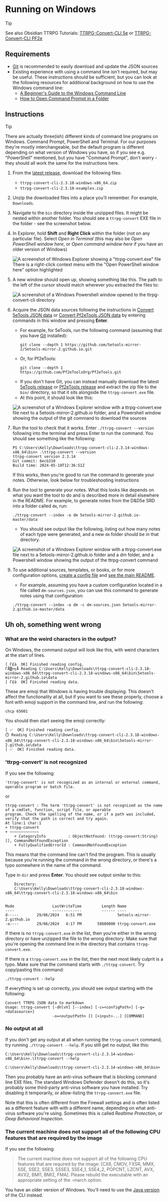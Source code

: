 # Running on Windows

> [!TIP]
> See also Obsidian TTRPG Tutorials: [TTRPG-Convert-CLI 5e][] or [TTRPG-Convert-CLI PF2e][]

[TTRPG-Convert-CLI 5e]: https://obsidianttrpgtutorials.com/Obsidian+TTRPG+Tutorials/Plugin+Tutorials/TTRPG-Convert-CLI/TTRPG-Convert-CLI+5e
[TTRPG-Convert-CLI PF2e]: https://obsidianttrpgtutorials.com/Obsidian+TTRPG+Tutorials/Plugin+Tutorials/TTRPG-Convert-CLI/TTRPG-Convert-CLI+PF2e

## Requirements
- [Git][] is recommended to easily download and update the JSON sources
- Existing experience with using a command line isn't required, but may be useful. These instructions should be
  sufficient, but you can look at the following resources for additional background on how to use the Windows
  command line:
  - [A Beginner's Guide to the Windows Command Line](https://www.makeuseof.com/tag/a-beginners-guide-to-the-windows-command-line/)
  - [How to Open Command Prompt in a Folder](https://www.lifewire.com/open-command-prompt-in-a-folder-5185505)

## Instructions

> [!TIP]
> There are actually three(ish) different kinds of command line programs on Windows. Command Prompt, PowerShell
> and Terminal. For our purposes they're mostly interchangeable, but the default program is different
> depending on what version of Windows you have, so if you see e.g. "PowerShell" mentioned, but you have
> "Command Prompt", don't worry - they should all work the same for the instructions here.

1. From the [latest release][1], download the following files:

    - `ttrpg-convert-cli-2.3.18-windows-x86_64.zip`
    - `ttrpg-convert-cli-2.3.18-examples.zip`

2. Unzip the downloaded files into a place you'll remember. For example, `Downloads`. 
3. Navigate to the `bin` directory inside the unzipped files. It might be nested within another folder. You should see a `ttrpg-convert` EXE file in the folder - see the screenshot below.
4. In Explorer, hold **Shift** and **Right Click** within the folder (not on any particular file). Select
   *Open in Terminal* (this may also be *Open PowerShell window here*, or *Open command window here* if you
   have an older version of Windows)

   ![A screenshot of Windows Explorer showing a "ttrpg-convert.exe" file There is a right-click context menu with the "Open PowerShell window here" option highlighted](docs/screenshots/windows-explorer-folder-context-menu.png)
5. A new window should open up, showing something like this. The path to the left of the cursor should match
   wherever you extracted the files to:

   ![A screenshot of a Windows Powershell window opened to the ttrpg-convert-cli directory](docs/screenshots/windows-powershell-open.png)

6. Acquire the JSON data sources following the instructions in [Convert 5eTools JSON data][] or [Convert Pf2eTools JSON data][] by entering commands in this window and pressing **Enter**.
    - For example, for 5eTools, run the following command (assuming that you have [Git][] installed):
        ```
        git clone --depth 1 https://github.com/5etools-mirror-2/5etools-mirror-2.github.io.git
        ```
   - Or, for Pf2eTools:
        ```
        git clone --depth 1 https://github.com/Pf2eToolsOrg/Pf2eTools.git
        ```
   - If you don't have Git, you can instead manually download the latest [5eTools release](https://github.com/Pf2eToolsOrg/Pf2eTools/releases/latest) or [Pf2eTools release](https://github.com/Pf2eToolsOrg/Pf2eTools/releases/latest) and extract the zip file to the `bin/` directory, so that it sits alongside the `ttrpg-convert.exe` file.
    - At this point, it should look like this:

    ![A screenshot of a Windows Explorer window with a ttrpg-convert.exe file next to a 5etools-mirror-2.github.io folder, and a Powershell window showing the output of the git command to download the sources](docs/screenshots/windows-explorer-powershell-with-sources.png)
    
7. Run the tool to check that it works. Enter `./ttrpg-convert --version`  following into the terminal and press Enter
   to run the command. You should see something like the following:
   ```
   PS C:\Users\Kelly\Downloads\ttrpg-convert-cli-2.3.14-windows-x86_64\bin> .\ttrpg-convert --version
   ttrpg-convert version 2.3.14
   Git commit: 6ecb310
   Build time: 2024-05-18T12:36:51Z
   ```
   If this works, then you're good to run the command to generate your notes. Otherwise, look below
   for troubleshooting instructions
8. Run the tool to generate your notes. What this looks like depends on what you want the tool to do
   and is described more in detail elsewhere in the README. For example, to generate notes from the
   D&D5e SRD into a folder called `dm`, run:
   ```
   ./ttrpg-convert --index -o dm 5etools-mirror-2.github.io-master/data 
   ```
   - You should see output like the following, listing out how many notes of each type were generated, and a new `dm` folder should be in that directory.

   ![A screenshot of a Windows Explorer window with a ttrpg-convert.exe file next to a 5etools-mirror-2.github.io folder and a dm folder, and a Powershell window showing the output of the ttrpg-convert command](docs/screenshots/windows-explorer-powershell-after-run.png)
9. To use additional sources, templates, or books, or for more configuration options,
   [create a config file][3] and [see the main README][4].
   
   - For example, assuming you have a custom configuration located in a file called `dm-sources.json`, you can
   use this command to generate notes using that configuration:
   ```
   ./ttrpg-convert --index -o dm -c dm-sources.json 5etools-mirror-2.github.io-master/data 
   ```

[Convert 5eTools JSON data]: https://github.com/ebullient/ttrpg-convert-cli/tree/main?tab=readme-ov-file#convert-5etools-json-data
[Convert Pf2eTools JSON data]: https://github.com/ebullient/ttrpg-convert-cli/tree/main?tab=readme-ov-file#convert-pf2etools-json-data

[1]: https://github.com/ebullient/ttrpg-convert-cli/releases/latest
[3]: docs/configuration.md
[4]: README.md

## Uh oh, something went wrong

### What are the weird characters in the output?
On Windows, the command output will look like this, with weird characters at the start of lines.
```
[ Γ£à  OK] Finished reading config.
ΓÅ▒∩╕Å Reading C:\Users\Kelly\Downloads\ttrpg-convert-cli-2.3.18-windows-x86_64\ttrpg-convert-cli-2.3.18-windows-x86_64\bin\5etools-mirror-2.github.io\data
[ Γ£à  OK] Finished reading data.
```
These are emoji that Windows is having trouble displaying. This doesn't affect the functionality at all, but
if you want to see these properly, choose a font with emoji support in the command line, and run the following:
```
chcp 65001
```

You should then start seeing the emoji correctly:
```
[ ✅  OK] Finished reading config.
⏱️ Reading C:\Users\Kelly\Downloads\ttrpg-convert-cli-2.3.18-windows-x86_64\ttrpg-convert-cli-2.3.18-windows-x86_64\bin\5etools-mirror-2.github.io\data
[ ✅  OK] Finished reading data.
```

### 'ttrpg-convert' is not recognized
If you see the following:
```
'ttrpg-convert' is not recognized as an internal or external command,
operable program or batch file.
```
or
```
ttrpg-convert : The term 'ttrpg-convert' is not recognized as the name of a cmdlet, function, script file, or operable
program. Check the spelling of the name, or if a path was included, verify that the path is correct and try again.
At line:1 char:1
+ ttrpg-convert
+ ~~~~~~~~~~~~~
    + CategoryInfo          : ObjectNotFound: (ttrpg-convert:String) [], CommandNotFoundException
    + FullyQualifiedErrorId : CommandNotFoundException
```

This means that the command line can't find the program. This is usually because you're running the command in
the wrong directory, or there's a typo somewhere in the name of the command.

Type in `dir` and press **Enter**. You should see output similar to this:
```
    Directory:
    C:\Users\Kelly\Downloads\ttrpg-convert-cli-2.3.18-windows-x86_64\ttrpg-convert-cli-2.3.18-windows-x86_64\bin


Mode                 LastWriteTime         Length Name
----                 -------------         ------ ----
d-----        29/06/2024   6:51 PM                5etools-mirror-2.github.io
-a----        29/06/2024   4:17 PM       58880000 ttrpg-convert.exe
```

If there is no `ttrpg-convert.exe` in the list, then you're either in the wrong directory or have unzipped the
file to the wrong directory. Make sure that you're opening the command line in the directory that contains
`ttrpg-convert.exe`.

If there *is* a `ttrpg-convert.exe` in the list, then the next most likely culprit is a typo. Make sure that the
command starts with `./ttrpg-convert`. Try copy/pasting this command:
```
./ttrpg-convert --help
```
If everything is set up correctly, you should see output starting with the following:
```
Convert TTRPG JSON data to markdown
Usage: ttrpg-convert [-dhlvV] [--index] [-c=<configPath>] [-g=<datasource>]
                     -o=<outputPath> [] [<input>...] [COMMAND]
```

### No output at all
If you don't get any output at all when running the `ttrpg-convert` command, try running
`./ttrpg-convert --help`. If you still get no output, like this:

```
C:\Users\Kelly\Downloads\ttrpg-convert-cli-2.3.14-windows-x86_64\bin>.\ttrpg-convert --help

C:\Users\Kelly\Downloads\ttrpg-convert-cli-2.3.14-windows-x86_64\bin>
```

Then you probably have an anti-virus software that is blocking command line EXE files. The standard Windows
Defender doesn't do this, so it's probably some third-party anti-virus software you have installed. Try
disabling it temporarily, or allow-listing the `ttrpg-convert.exe` file.

Note that this is often different from the Firewall settings and is often listed as a different feature with
with a different name, depending on what anti-virus software you're using. Sometimes this is called
*Realtime Protection*, or *Deep Behavioral Inspection*.

### The current machine does not support all of the following CPU features that are required by the image

If you see the following:

> The current machine does not support all of the following CPU features that are required by the image:
> \[CX8, CMOV, FXSR, MMX, SSE, SSE2, SSE3, SSSE3, SSE4_1, SSE4_2, POPCNT, LZCNT, AVX, AVX2, BMI1, BMI2, FMA].
> Please rebuild the executable with an appropriate setting of the -march option.

You have an older version of Windows. You'll need to use the [Java version](docs/alternateRun.md#use-java-to-run-the-jar) of the CLI instead.

[Git]: https://git-scm.com/download/win
